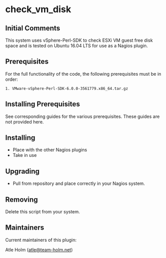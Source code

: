 check_vm_disk
==================

Initial Comments
----------------

 This system uses vSphere-Perl-SDK to check ESXi VM guest free disk space and is tested on Ubuntu 16.04 LTS for use as a Nagios plugin.


Prerequisites
-------------
For the full functionality of the code, the following prerequisites must be in order:

	1. VMware-vSphere-Perl-SDK-6.0.0-3561779.x86_64.tar.gz

Installing Prerequisites
------------------------
See corresponding guides for the various prerequisites. These guides are not provided here.

Installing
----------
* Place with the other Nagios plugins 
* Take in use

Upgrading
---------
* Pull from repository and place correctly in your Nagios system.

Removing
--------
Delete this script from your system.

Maintainers
-----------
Current maintainers of this plugin:

Atle Holm (atle@team-holm.net)
